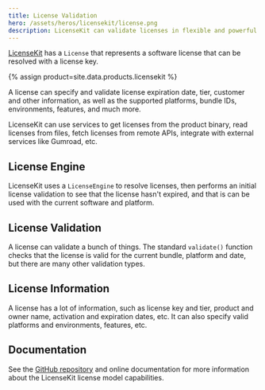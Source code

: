 ```yaml
---
title: License Validation
hero: /assets/heros/licensekit/license.png
description: LicenseKit can validate licenses in flexible and powerful ways.
---
```


[LicenseKit](/licensekit) has a ``License`` that represents a software license that can be resolved with a license key.

{% assign product=site.data.products.licensekit %}

A license can specify and validate license expiration date, tier, customer and other information, as well as the supported platforms, bundle IDs, environments, features, and much more.

LicenseKit can use services to get licenses from the product binary, read licenses from files, fetch licenses from remote APIs, integrate with external services like Gumroad, etc.


## License Engine

LicenseKit uses a ``LicenseEngine`` to resolve licenses, then performs an initial license validation to see that the license hasn't expired, and that is can be used with the current software and platform.



## License Validation

A license can validate a bunch of things. The standard ``validate()`` function checks that the license is valid for the current bundle, platform and date, but there are many other validation types.



## License Information

A license has a lot of information, such as license key and tier, product and owner name, activation and expiration dates, etc. It can also specify valid platforms and environments, features, etc.


## Documentation

See the [GitHub repository]({{product.info.github}}) and online documentation for more information about the LicenseKit license model capabilities.